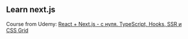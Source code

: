 ## Learn next.js
Course from Udemy: [React + Next.js - с нуля. TypeScript, Hooks, SSR и CSS Grid](https://www.udemy.com/course/react-nextjs/)